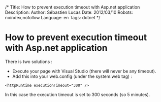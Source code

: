 /*
Title: How to prevent execution timeout with Asp.net application
Description: 
Author: Sébastien Lucas
Date: 2012/03/10
Robots: noindex,nofollow
Language: en
Tags: dotnet
*/
# How to prevent execution timeout with Asp.net application

There is two solutions :
 * Execute your page with Visual Studio (there will never be any timeout).
 * Add this into your web.config (under the system.web tag) :
```
<httpRuntime executionTimeout="300" />
```

In this case the execution timeout is set to 300 seconds (so 5 minutes).

